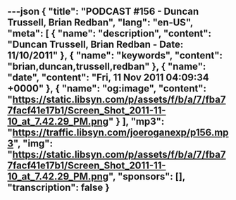 ---json
{
  "title": "PODCAST #156 - Duncan Trussell, Brian Redban",
  "lang": "en-US",
  "meta": [
    {
      "name": "description",
      "content": "Duncan Trussell, Brian Redban - Date: 11/10/2011"
    },
    {
      "name": "keywords",
      "content": "brian,duncan,trussell,redban"
    },
    {
      "name": "date",
      "content": "Fri, 11 Nov 2011 04:09:34 +0000"
    },
    {
      "name": "og:image",
      "content": "https://static.libsyn.com/p/assets/f/b/a/7/fba77facf41e17b1/Screen_Shot_2011-11-10_at_7.42.29_PM.png"
    }
  ],
  "mp3": "https://traffic.libsyn.com/joeroganexp/p156.mp3",
  "img": "https://static.libsyn.com/p/assets/f/b/a/7/fba77facf41e17b1/Screen_Shot_2011-11-10_at_7.42.29_PM.png",
  "sponsors": [],
  "transcription": false
}
---
<episode-header />

<timemark seconds="0" />

<transcribe-call-to-action />

<episode-footer />
